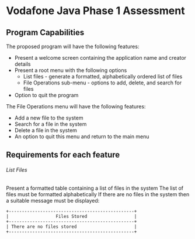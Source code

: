 # Vodafone Java Phase 1 Assessment

## Program Capabilities
The proposed program will have the following features:
- Present a welcome screen containing the application name and creator details
- Present a root menu with the following options
   - List files - generate a formatted, alphabetically ordered list of files
   - File Operations sub-menu - options to add, delete, and search for files
- Option to quit the program

The File Operations menu will have the following features:	
- Add a new file to the system
- Search for a file in the system
- Delete a file in the system
- An option to quit this menu and return to the main menu

## Requirements for each feature

###### List Files
Present a formatted table containing a list of files in the system
The list of files must be formatted alphabetically
If there are no files in the system then a suitable message must be displayed:
```
+------------------------------------------------+
|                  Files Stored                  |
+------------------------------------------------+
| There are no files stored                      |
+------------------------------------------------+
```

